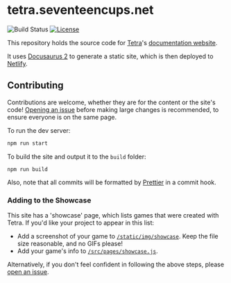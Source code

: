 # tetra.seventeencups.net

![Build Status](https://img.shields.io/netlify/1a4ff2e4-0213-4322-8706-6e61918a0095)
[![License](https://img.shields.io/crates/l/tetra.svg)](LICENSE)

This repository holds the source code for [Tetra](https://github.com/17cupsofcoffee/tetra)'s [documentation website](https://tetra.seventeencups.net).

It uses [Docusaurus 2](https://docusaurus.io) to generate a static site, which is then deployed to [Netlify](https://www.netlify.com/).

## Contributing

Contributions are welcome, whether they are for the content or the site's code! [Opening an issue](https://github.com/17cupsofcoffee/tetra-www/issues/new) before making large changes is recommended, to ensure everyone is on the same page.

To run the dev server:

```bash
npm run start
```

To build the site and output it to the `build` folder:

```
npm run build
```

Also, note that all commits will be formatted by [Prettier](https://prettier.io) in a commit hook.

### Adding to the Showcase

This site has a 'showcase' page, which lists games that were created with Tetra. If you'd like your project to appear in this list:

* Add a screenshot of your game to [`/static/img/showcase`](https://github.com/17cupsofcoffee/tetra-www/tree/main/static/img/showcase). Keep the file size reasonable, and no GIFs please!
* Add your game's info to [`/src/pages/showcase.js`](https://github.com/17cupsofcoffee/tetra-www/blob/main/src/pages/showcase.js).

Alternatively, if you don't feel confident in following the above steps, please [open an issue](https://github.com/17cupsofcoffee/tetra-www/issues/new).
